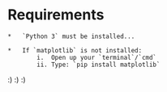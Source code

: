 # Requirements

    *   `Python 3` must be installed...

    *   If `matplotlib` is not installed: 
            i.  Open up your `terminal`/`cmd`
            ii. Type: `pip install matplotlib`

:) :) :)
